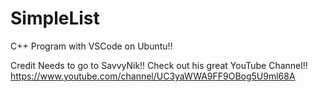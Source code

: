 # SimpleList

C++ Program with VSCode on Ubuntu!!

Credit Needs to go to SavvyNik!! 
Check out his great YouTube Channel!!
https://www.youtube.com/channel/UC3yaWWA9FF9OBog5U9ml68A

